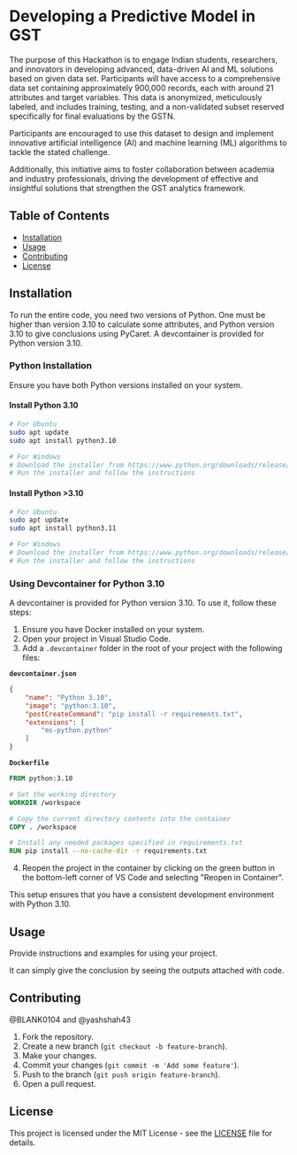 # Developing a Predictive Model in GST

The purpose of this Hackathon is to engage Indian students, researchers, and innovators in developing advanced, data-driven AI and ML solutions based on given data set. Participants will have access to a comprehensive data set containing approximately 900,000 records, each with around 21 attributes and target variables. This data is anonymized, meticulously labeled, and includes training, testing, and a non-validated subset reserved specifically for final evaluations by the GSTN.

Participants are encouraged to use this dataset to design and implement innovative artificial intelligence (AI) and machine learning (ML) algorithms to tackle the stated challenge.

Additionally, this initiative aims to foster collaboration between academia and industry professionals, driving the development of effective and insightful solutions that strengthen the GST analytics framework.

## Table of Contents

- [Installation](#installation)
- [Usage](#usage)
- [Contributing](#contributing)
- [License](#license)

## Installation

To run the entire code, you need two versions of Python. One must be higher than version 3.10 to calculate some attributes, and Python version 3.10 to give conclusions using PyCaret. A devcontainer is provided for Python version 3.10.

### Python Installation

Ensure you have both Python versions installed on your system.

#### Install Python 3.10

```bash
# For Ubuntu
sudo apt update
sudo apt install python3.10

# For Windows
# Download the installer from https://www.python.org/downloads/release/python-3100/
# Run the installer and follow the instructions
```

#### Install Python >3.10

```bash
# For Ubuntu
sudo apt update
sudo apt install python3.11

# For Windows
# Download the installer from https://www.python.org/downloads/release/python-3110/
# Run the installer and follow the instructions
```

### Using Devcontainer for Python 3.10

A devcontainer is provided for Python version 3.10. To use it, follow these steps:

1. Ensure you have Docker installed on your system.
2. Open your project in Visual Studio Code.
3. Add a `.devcontainer` folder in the root of your project with the following files:

**`devcontainer.json`**
```json
{
    "name": "Python 3.10",
    "image": "python:3.10",
    "postCreateCommand": "pip install -r requirements.txt",
    "extensions": [
        "ms-python.python"
    ]
}
```

**`Dockerfile`**
```Dockerfile
FROM python:3.10

# Set the working directory
WORKDIR /workspace

# Copy the current directory contents into the container
COPY . /workspace

# Install any needed packages specified in requirements.txt
RUN pip install --no-cache-dir -r requirements.txt
```

4. Reopen the project in the container by clicking on the green button in the bottom-left corner of VS Code and selecting "Reopen in Container".

This setup ensures that you have a consistent development environment with Python 3.10.


## Usage

Provide instructions and examples for using your project.


It can simply give the conclusion by seeing the outputs attached with code.

## Contributing

@BLANK0104 and @yashshah43

1. Fork the repository.
2. Create a new branch (`git checkout -b feature-branch`).
3. Make your changes.
4. Commit your changes (`git commit -m 'Add some feature'`).
5. Push to the branch (`git push origin feature-branch`).
6. Open a pull request.

## License

This project is licensed under the MIT License - see the [LICENSE](LICENSE) file for details.
